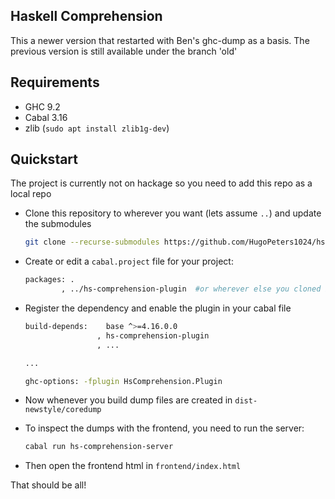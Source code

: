 ## Haskell Comprehension

This a newer version that restarted with Ben's ghc-dump as a basis. The previous version is still available under the branch 'old'

## Requirements

* GHC 9.2
* Cabal 3.16
* zlib (`sudo apt install zlib1g-dev`)

## Quickstart

The project is currently not on hackage so you need to add this repo as a local repo

- Clone this repository to wherever you want (lets assume `..`) and update the submodules
  ```sh
  git clone --recurse-submodules https://github.com/HugoPeters1024/hs-comprehension 
  ```
- Create or edit a `cabal.project` file for your project: 
    ```sh
    packages: .
            , ../hs-comprehension-plugin  #or wherever else you cloned it
    ```
- Register the dependency and enable the plugin in your cabal file
    ```sh
    build-depends:    base ^>=4.16.0.0
                    , hs-comprehension-plugin
                    , ...

    ...

    ghc-options: -fplugin HsComprehension.Plugin
    ```

- Now whenever you build dump files are created in `dist-newstyle/coredump`


- To inspect the dumps with the frontend, you need to run the server:
    ```sh
    cabal run hs-comprehension-server
    ```

- Then open the frontend html in `frontend/index.html`

That should be all!



